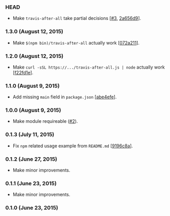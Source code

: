 ### HEAD

* Make `travis-after-all` take partial decisions
  [[#3](https://github.com/alrra/travis-after-all/issues/3),
   [2a656d9](https://github.com/alrra/travis-after-all/commit/2a656d9390543ceba776a2c790805bbfdad68e2b)].
  
### 1.3.0 (August 12, 2015)

* Make `$(npm bin)/travis-after-all` actually work
  [[072a211](https://github.com/alrra/travis-after-all/commit/072a2110aea79a05d05fe2e7ef23edbc5536621a)].

### 1.2.0 (August 12, 2015)

* Make `curl -sSL https://.../travis-after-all.js | node` actually work
  [[f22fd1e](https://github.com/alrra/travis-after-all/commit/f22fd1e83a72bc53b41212921883e09ef6227c95)].

### 1.1.0 (August 9, 2015)

* Add missing `main` field in `package.json`
  [[abe4efe](https://github.com/alrra/travis-after-all/commit/abe4efe3d802f3eeffd9a4a910ef0bd7067230af)].

### 1.0.0 (August 9, 2015)

* Make module requireable
  ([#2](https://github.com/alrra/travis-after-all/issues/2)).

### 0.1.3 (July 11, 2015)

* Fix `npm` related usage example from `README.md`
  [[9196c8a](https://github.com/alrra/travis-after-all/commit/9196c8a36eba8fe3b187077fc9d4cf09c0a34eb1)].

### 0.1.2 (June 27, 2015)

* Make minor improvements.

### 0.1.1 (June 23, 2015)

* Make minor improvements.

### 0.1.0 (June 23, 2015)
